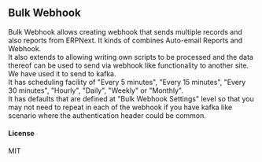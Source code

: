 ## Bulk Webhook

Bulk Webhook allows creating webhook that sends multiple records and also reports from ERPNext. It kinds of combines Auto-email Reports and Webhook.  
It also extends to allowing writing own scripts to be processed and the data thereof can be used to send via webhook like functionality to another site. We have used it to send to kafka.  
It has scheduling facility of "Every 5 minutes", "Every 15 minutes", "Every 30 minutes", "Hourly", "Daily", "Weekly" or "Monthly".  
It has defaults that are defined at "Bulk Webhook Settings" level so that you may not need to repeat in each of the webhook if you have kafka like scenario where the authentication header could be common.  

#### License  
  
MIT  
